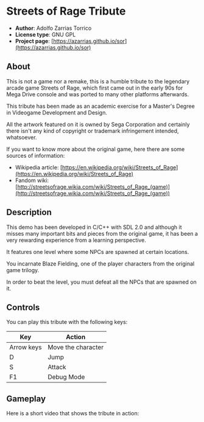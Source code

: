 # Streets of Rage Tribute

* **Author**: Adolfo Zarrias Torrico
* **License type**: GNU GPL
* **Project page**: [https://azarrias.github.io/sor](https://azarrias.github.io/sor)

## About
This is not a game nor a remake, this is a humble tribute to the legendary arcade game Streets of Rage, which first came out in the early 90s for Mega Drive console and was ported to many other platforms afterwards.

This tribute has been made as an academic exercise for a Master's Degree in Videogame Development and Design.

All the artwork featured on it is owned by Sega Corporation and certainly there isn't any kind of copyright or trademark infringement intended, whatsoever.

If you want to know more about the original game, here there are some sources of information:

* Wikipedia article: [https://en.wikipedia.org/wiki/Streets_of_Rage](https://en.wikipedia.org/wiki/Streets_of_Rage)
* Fandom wiki: [http://streetsofrage.wikia.com/wiki/Streets_of_Rage_(game)](http://streetsofrage.wikia.com/wiki/Streets_of_Rage_(game))

## Description
This demo has been developed in C/C++ with SDL 2.0 and although it misses many important bits and pieces from the original game, it has been a very rewarding experience from a learning perspective.

It features one level where some NPCs are spawned at certain locations.

You incarnate Blaze Fielding, one of the player characters from the original game trilogy.

In order to beat the level, you must defeat all the NPCs that are spawned on it.

## Controls
You can play this tribute with the following keys:

Key        | Action
---------- | ------
Arrow keys | Move the character
D | Jump
S | Attack
F1 | Debug Mode


## Gameplay
Here is a short video that shows the tribute in action:

